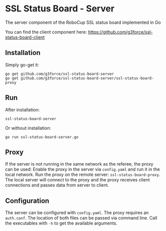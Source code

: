 # SSL Status Board - Server
The server component of the RoboCup SSL status board implemented in Go

You can find the client component here: https://github.com/g3force/ssl-status-board-client

## Installation

Simply go-get it:
```
go get github.com/g3force/ssl-status-board-server
go get github.com/g3force/ssl-status-board-server/ssl-status-board-proxy
```

## Run

After installation:
```
ssl-status-board-server
```

Or without installation:
```
go run ssl-status-board-server.go
```

## Proxy

If the server is not running in the same network as the referee, the proxy can be used: Enable the proxy in the server
via `config.yaml` and run it in the local network. Run the proxy on the remote server: `ssl-status-board-proxy`.
The local server will connect to the proxy and the proxy receives client connections and passes data from server to 
client.

## Configuration

The server can be configured with `config.yaml`. The proxy requires an `auth.conf`. The location of both files can be
passed via command line. Call the executables with `-h` to get the available arguments.